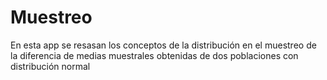 # Muestreo
En esta app se resasan los conceptos de la distribución en el muestreo de la diferencia de medias muestrales obtenidas de dos poblaciones con distribución normal
